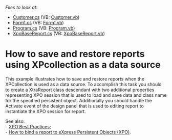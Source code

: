 <!-- default file list -->
*Files to look at*:

* [Customer.cs](./CS/XPOReport/Customer.cs) (VB: [Customer.vb](./VB/XPOReport/Customer.vb))
* [Form1.cs](./CS/XPOReport/Form1.cs) (VB: [Form1.vb](./VB/XPOReport/Form1.vb))
* [Program.cs](./CS/XPOReport/Program.cs) (VB: [Program.vb](./VB/XPOReport/Program.vb))
* [XpoBaseReport.cs](./CS/XPOReport/XpoBaseReport.cs) (VB: [XpoBaseReport.vb](./VB/XPOReport/XpoBaseReport.vb))
<!-- default file list end -->
# How to save and restore reports using XPcollection as a data source


<p>This example illustrates how to save and restore reports when the XPCollection is used as a data source. To accomplish this task you should to create a XtraReport class descendant with two additional properties representing XPO session that is used to load and save data and class name for the specified persistent object. Additionally you should handle the Activate event of the design panel that is used to editing report to instantiate the XPO session for report.</p><p>See also:<br />
- <a href="https://www.devexpress.com/Support/Center/p/A2944">XPO Best Practices</a>;<br />
- <a href="https://www.devexpress.com/Support/Center/p/E1845">How to bind a report to eXpress Persistent Objects (XPO)</a>.</p>

<br/>


